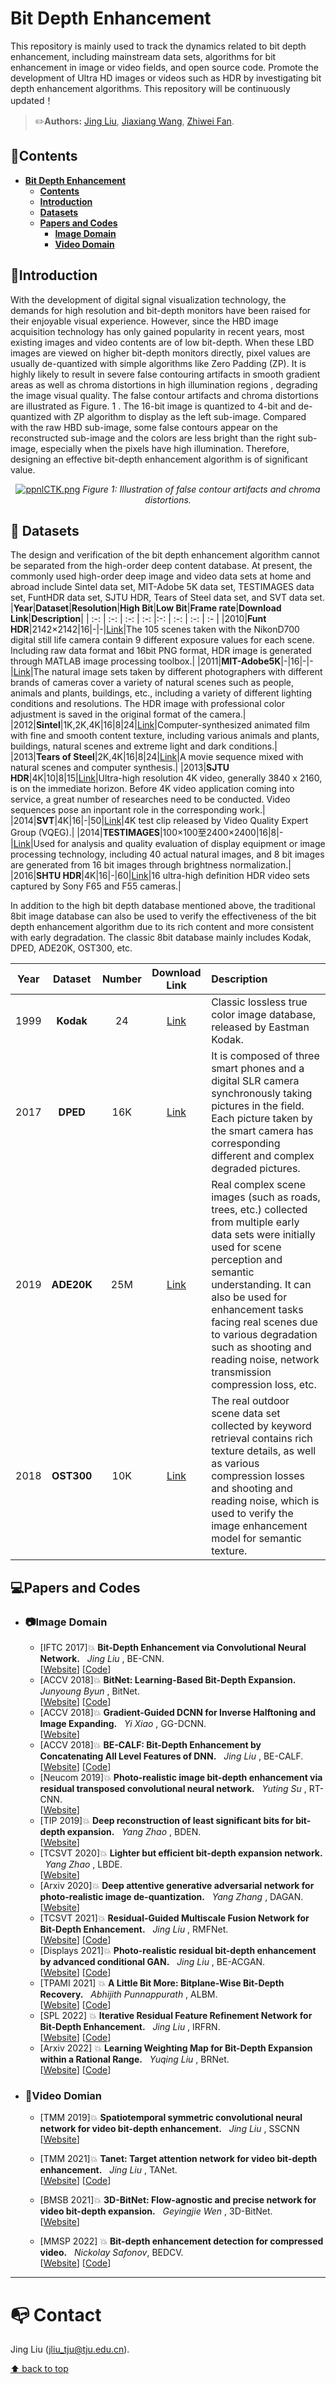# Bit Depth Enhancement <a name="headin"></a>

This repository is mainly used to track the dynamics related to bit depth enhancement, including mainstream data sets, algorithms for bit enhancement in image or video fields, and open source code. Promote the development of Ultra HD images or videos such as HDR by investigating bit depth enhancement algorithms. This repository will be continuously updated！

> :pencil2:**Authors:**
> [Jing Liu](https://github.com/TJUMMG), [Jiaxiang Wang](https://github.com/DumbFox123), [Zhiwei Fan](https://github.com/FanDady).

## :bookmark:Contents
- **[Bit Depth Enhancement <a name="headin"></a>](#bit-deep-enhancement-)**	
	- **[Contents](#contents)**	
	- **[Introduction](#introduction)**
	- **[Datasets](#datasets)**
	- **[Papers and Codes](#papers-and-codes)**
		- **[Image Domain](#image-domain)**
		- **[Video Domain](#video-domian)**

## :blue_book:Introduction

With the development of digital signal visualization technology, the demands for high resolution and bit-depth monitors have been raised for their enjoyable visual experience. However, since the HBD image acquisition technology has only gained popularity in recent years, most existing images and video contents are of low bit-depth. When these LBD images are viewed on higher bit-depth monitors directly, pixel values are usually de-quantized with simple algorithms like Zero Padding (ZP). It is highly likely to result in severe false contouring artifacts in smooth gradient areas as well as chroma distortions in high illumination regions , degrading the image visual quality. The false contour artifacts and chroma distortions are illustrated as Figure. 1 . The 16-bit image is quantized to 4-bit and de-quantized with ZP algorithm to display as the left sub-image. Compared with the raw HBD sub-image, some false contours appear on the reconstructed sub-image and the colors are less bright than the right sub-image, especially when the pixels have high illumination. Therefore, designing an effective bit-depth enhancement algorithm is of significant value.


<p align="center">
    <a href="https://imgse.com/i/ppnlCTK"><img src="https://s1.ax1x.com/2023/03/09/ppnlCTK.png" alt="ppnlCTK.png" border="0" /></a>
    <em> 
    Figure 1: Illustration of false contour artifacts and chroma distortions.
    </em>
</p>




## :file_folder: Datasets

The design and verification of the bit depth enhancement algorithm cannot be separated from the high-order deep content database. At present, the commonly used high-order deep image and video data sets at home and abroad include Sintel data set, MIT-Adobe 5K data set, TESTIMAGES data set, FuntHDR data set, SJTU HDR, Tears of Steel data set, and SVT data set.
|**Year**|**Dataset**|**Resolution**|**High Bit**|**Low Bit**|**Frame rate**|**Download Link**|**Description**|
| :-: | :-: | :-: | :-: |:-: | :-: | :-: | :- |
|2010|**Funt HDR**|2142×2142|16|-|-|[Link](https://www2.cs.sfu.ca/~colour/data/funt_hdr/#DESCRIPTION)|The 105 scenes taken with the NikonD700 digital still life camera contain 9 different exposure values for each scene. Including raw data format and 16bit PNG format, HDR image is generated through MATLAB image processing toolbox.|
|2011|**MIT-Adobe5K**|-|16|-|-|[Link](https://data.csail.mit.edu/graphics/fivek/)|The natural image sets taken by different photographers with different brands of cameras cover a variety of natural scenes such as people, animals and plants, buildings, etc., including a variety of different lighting conditions and resolutions. The HDR image with professional color adjustment is saved in the original format of the camera.|
|2012|**Sintel**|1K,2K,4K|16|8|24|[Link](http://sintel.is.tue.mpg.de/downloads)|Computer-synthesized animated film with fine and smooth content texture, including various animals and plants, buildings, natural scenes and extreme light and dark conditions.|
|2013|**Tears of Steel**|2K,4K|16|8|24|[Link](https://mango.blender.org/download/)|A movie sequence mixed with natural scenes and computer synthesis.|
|2013|**SJTU HDR**|4K|10|8|15|[Link](https://medialab.sjtu.edu.cn/tag/dataset/)|Ultra-high resolution 4K video, generally 3840 x 2160, is on the immediate horizon. Before 4K video application coming into service, a great number of researches need to be conducted. Video sequences pose an inportant role in the corresponding work.|
|2014|**SVT**|4K|16|-|50|[Link](https://tc11.cvc.uab.es/datasets/SVT_1)|4K test clip released by Video Quality Expert Group (VQEG).|
|2014|**TESTIMAGES**|100×100至2400×2400|16|8|-|[Link](https://sourceforge.net/projects/testimages/files/)|Used for analysis and quality evaluation of display equipment or image processing technology, including 40 actual natural images, and 8 bit images are generated from 16 bit images through brightness normalization.|
|2016|**SHTU HDR**|4K|16|-|60|[Link](https://medialab.sjtu.edu.cn/post/16-01-01-sjtu-hdr-video-sequences/)|16 ultra-high definition HDR video sets captured by Sony F65 and F55 cameras.|

In addition to the high bit depth database mentioned above, the traditional 8bit image database can also be used to verify the effectiveness of the bit depth enhancement algorithm due to its rich content and more consistent with early degradation. The classic 8bit database mainly includes Kodak, DPED, ADE20K, OST300, etc.

|**Year**|**Dataset**|**Number**|**Download Link**|**Description**|
| :-: | :-: | :-: | :-: | :- |
|1999|**Kodak**|24|[Link](https://r0k.us/graphics/kodak/)|Classic lossless true color image database, released by Eastman Kodak.|
|2017|**DPED**|16K|[Link](https://people.ee.ethz.ch/~ihnatova/)|It is composed of three smart phones and a digital SLR camera synchronously taking pictures in the field. Each picture taken by the smart camera has corresponding different and complex degraded pictures.|
|2019|**ADE20K**|25M|[Link](https://groups.csail.mit.edu/vision/datasets/ADE20K/)|Real complex scene images (such as roads, trees, etc.) collected from multiple early data sets were initially used for scene perception and semantic understanding. It can also be used for enhancement tasks facing real scenes due to various degradation such as shooting and reading noise, network transmission compression loss, etc.|
|2018|**OST300**|10K|[Link](http://mmlab.ie.cuhk.edu.hk/projects/SFTGAN/)|The real outdoor scene data set collected by keyword retrieval contains rich texture details, as well as various compression losses and shooting and reading noise, which is used to verify the image enhancement model for semantic texture.|


## :computer:Papers and Codes

- ### :camera:Image Domain

   - [IFTC 2017]:boom: **Bit-Depth Enhancement via Convolutional Neural Network.** &nbsp; *Jing Liu* , BE-CNN.\
   [[Website](https://link.springer.com/chapter/10.1007/978-981-10-8108-8_24)] [[Code](https://github.com/TJUMMG/BE-CNN)] 
   - [ACCV 2018]:boom: **BitNet: Learning-Based Bit-Depth Expansion.** &nbsp; *Junyoung Byun* , BitNet.\
   [[Website](https://link.springer.com/chapter/10.1007/978-3-030-20890-5_5)] [[Code](https://github.com/kamkyu94/BitNet)] 
   - [ACCV 2018]:boom: **Gradient-Guided DCNN for Inverse Halftoning and Image Expanding.** &nbsp; *Yi Xiao* , GG-DCNN.\
   [[Website](https://link.springer.com/chapter/10.1007/978-3-030-20870-7_13)]
   - [ACCV 2018]:boom: **BE-CALF: Bit-Depth Enhancement by Concatenating All Level Features of DNN.** &nbsp; *Jing Liu* , BE-CALF.\
   [[Website](https://ieeexplore.ieee.org/document/8713480)] [[Code](https://github.com/TJUMMG/BE-CALF)] 
   - [Neucom 2019]:boom: **Photo-realistic image bit-depth enhancement via residual transposed convolutional neural network.** &nbsp; *Yuting Su* , RT-CNN.\
   [[Website](https://www.sciencedirect.com/science/article/pii/S0925231219305272)] 
   - [TIP 2019]:boom: **Deep reconstruction of least significant bits for bit-depth expansion.** &nbsp; *Yang Zhao* , BDEN.\
   [[Website](https://ieeexplore.ieee.org/document/8603810)] 
   - [TCSVT 2020]:boom: **Lighter but efficient bit-depth expansion network.** &nbsp; *Yang Zhao* , LBDE.\
   [[Website](https://ieeexplore.ieee.org/document/9044324)] 
   - [Arxiv 2020]:boom: **Deep attentive generative adversarial network for photo-realistic image de-quantization.** &nbsp; *Yang Zhang* , DAGAN.\
   [[Website](https://arxiv.org/ftp/arxiv/papers/2004/2004.03150.pdf)] 
   - [TCSVT 2021]:boom: **Residual-Guided Multiscale Fusion Network for Bit-Depth Enhancement.** &nbsp; *Jing Liu* , RMFNet.\
   [[Website](https://ieeexplore.ieee.org/document/9491068)] [[Code](https://github.com/TJUMMG/RMFNet)] 
   - [Displays 2021]:boom: **Photo-realistic residual bit-depth enhancement by advanced conditional GAN.** &nbsp; *Jing Liu* , BE-ACGAN.\
   [[Website](https://www.sciencedirect.com/science/article/pii/S0141938221000512)] [[Code](https://github.com/TJUMMG/BE-ACGAN)] 
   - [TPAMI 2021] :boom: **A Little Bit More: Bitplane-Wise Bit-Depth Recovery.** &nbsp; *Abhijith Punnappurath* , ALBM.\
   [[Website](https://blog.alexalemi.com/diffusion.html)] [[Code](https://colab.research.google.com/github/google-research/vdm/blob/main/colab/SimpleDiffusionColab.ipynb)] 
   - [SPL 2022] :boom: **Iterative Residual Feature Refinement Network for Bit-Depth Enhancement.** &nbsp; *Jing Liu* , IRFRN.\
   [[Website](https://ieeexplore.ieee.org/abstract/document/9787714)] [[Code](https://github.com/TJUMMG/IRFRN)]    
   - [Arxiv 2022] :boom: **Learning Weighting Map for Bit-Depth Expansion within a Rational Range.** &nbsp; *Yuqing Liu* , BRNet.\
   [[Website](https://arxiv.org/abs/2204.12039)] [[Code](https://github.com/yuqing-liu-dut/bit-depth-expansion)] 


- ### :movie_camera:Video Domian

   - [TMM 2019]:boom: **Spatiotemporal symmetric convolutional neural network for video bit-depth enhancement.** &nbsp; *Jing Liu* , SSCNN\
[[Website](https://ieeexplore.ieee.org/document/8636159)] 

   - [TMM 2021]:boom: **Tanet: Target attention network for video bit-depth enhancement.** &nbsp; *Jing Liu* , TANet.\
[[Website](https://ieeexplore.ieee.org/abstract/document/9547837)] [[Code](https://colab.research.google.com/github/google-research/vdm/blob/main/colab/SimpleDiffusionColab.ipynb)] 

   - [BMSB 2021]:boom: **3D-BitNet: Flow-agnostic and precise network for video bit-depth expansion.** &nbsp; *Geyingjie Wen* , 3D-BitNet.\
[[Website](https://ieeexplore.ieee.org/document/9547086)]

   - [MMSP 2022] :boom: **Bit-depth enhancement detection for compressed video.** &nbsp; *Nickolay Safonov*, BEDCV.\
[[Website](https://arxiv.org/abs/2211.04799v1)] [[Code](https://colab.research.google.com/github/google-research/vdm/blob/main/colab/SimpleDiffusionColab.ipynb)] 

---

# :mailbox_with_no_mail: Contact

 Jing Liu (jliu_tju@tju.edu.cn).

[⬆ back to top](#headin)
